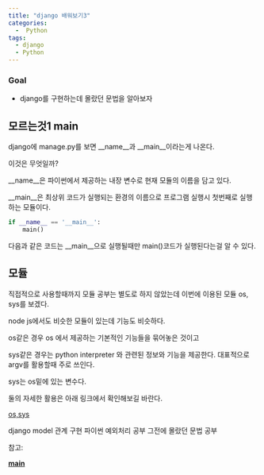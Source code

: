 ```yaml
---
title: "django 배워보기3"
categories:
  -  Python
tags:
  - django
  - Python
---
```



### Goal
 * django를 구현하는데 몰랐던 문법을 알아보자


## 모르는것1 __main__

django에 manage.py를 보면 __name__과 __main__이라는게 나온다.

이것은 무엇일까? 

__name__은 파이썬에서 제공하는 내장 변수로 현재 모듈의 이름을 담고 있다.

__main__은 최상위 코드가 실행되는 환경의 이름으로 프로그램 실행시 첫번째로 실행하는 모듈이다.

```python
if __name__ == '__main__':
    main()
```

다음과 같은 코드는 __main__으로 실행될때만 main()코드가 실행된다는걸 알 수 있다.

## 모듈

직접적으로 사용할때까지 모듈 공부는 별도로 하지 않았는데 이번에 이용된 모듈 os, sys를 보겠다.

node js에서도 비슷한 모듈이 있는데 기능도 비슷하다.

os같은 경우 os 에서 제공하는 기본적인 기능들을 묶어놓은 것이고 

sys같은 경우는 python interpreter 와 관련된 정보와 기능을 제공한다. 대표적으로 argv를 활용할때 주로 쓰인다.

sys는 os밑에 있는 변수다.

둘의 자세한 활용은 아래 링크에서 확인해보길 바란다.

[os,sys](http://cloudrain21.com/python-use-standard-module-os-sys)





django model 관계 구현
파이썬 예외처리 공부
그전에 몰랐던 문법 공부 

참고:

[__main__](https://yooloo.tistory.com/60)